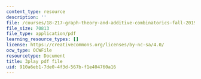 ```yaml
---
content_type: resource
description: ''
file: /courses/18-217-graph-theory-and-additive-combinatorics-fall-2019/910a6eb17de04f3d567bf1e404760a16_BatYGepHsnc.pdf
file_size: 70813
file_type: application/pdf
learning_resource_types: []
license: https://creativecommons.org/licenses/by-nc-sa/4.0/
ocw_type: OCWFile
resourcetype: Document
title: 3play pdf file
uid: 910a6eb1-7de0-4f3d-567b-f1e404760a16
---
```


